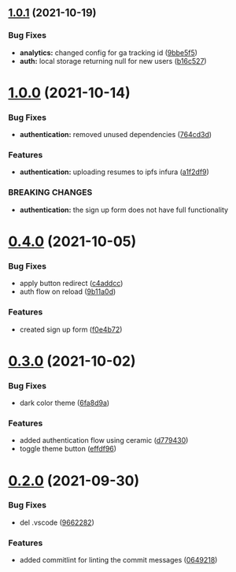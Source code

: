 ## [1.0.1](https://github.com/Job-Unicorn/sodium/compare/v1.0.0...v1.0.1) (2021-10-19)


### Bug Fixes

* **analytics:** changed config for ga tracking id ([9bbe5f5](https://github.com/Job-Unicorn/sodium/commit/9bbe5f56cfbf4e865e0bd7e20bd2593b31bd47e7))
* **auth:** local storage returning null for new users ([b16c527](https://github.com/Job-Unicorn/sodium/commit/b16c5271f1c264400b27635717a122ce3093baba))



# [1.0.0](https://github.com/Job-Unicorn/sodium/compare/v0.4.0...v1.0.0) (2021-10-14)


### Bug Fixes

* **authentication:** removed unused dependencies ([764cd3d](https://github.com/Job-Unicorn/sodium/commit/764cd3d55d4330c433c37c80f46d5eba18c40007))


### Features

* **authentication:** uploading resumes to ipfs infura ([a1f2df9](https://github.com/Job-Unicorn/sodium/commit/a1f2df94d4205d8a684f1fd1b3d0a49b6603eae5))


### BREAKING CHANGES

* **authentication:** the sign up form does not have full functionality



# [0.4.0](https://github.com/Job-Unicorn/sodium/compare/v0.3.0...v0.4.0) (2021-10-05)


### Bug Fixes

* apply button redirect ([c4addcc](https://github.com/Job-Unicorn/sodium/commit/c4addcc4004c63c3f3389942aadedf74a19b8af3))
* auth flow on reload ([9b11a0d](https://github.com/Job-Unicorn/sodium/commit/9b11a0d7548ca41897ab5eadd84604d29cb10758))


### Features

* created sign up form ([f0e4b72](https://github.com/Job-Unicorn/sodium/commit/f0e4b727880d7d3e09fc38327260f9bc8dd29e6f))



# [0.3.0](https://github.com/Job-Unicorn/sodium/compare/v0.2.0...v0.3.0) (2021-10-02)


### Bug Fixes

* dark color theme ([6fa8d9a](https://github.com/Job-Unicorn/sodium/commit/6fa8d9a60b79382546f6b117012646efb879b14f))


### Features

* added authentication flow using ceramic ([d779430](https://github.com/Job-Unicorn/sodium/commit/d7794303186a55335ff83f5da14420ec01872315))
* toggle theme button ([effdf96](https://github.com/Job-Unicorn/sodium/commit/effdf96667bbcd9503340d911df5b234bd7ef8f6))



# [0.2.0](https://github.com/Job-Unicorn/sodium/compare/9662282d4b1ac8efca1064ccf6f60ad3b58ece5d...v0.2.0) (2021-09-30)


### Bug Fixes

* del .vscode ([9662282](https://github.com/Job-Unicorn/sodium/commit/9662282d4b1ac8efca1064ccf6f60ad3b58ece5d))


### Features

* added commitlint for linting the commit messages ([0649218](https://github.com/Job-Unicorn/sodium/commit/0649218ed87f2b006dbbe49d3df9e76beb57571d))



